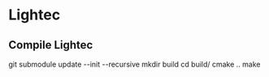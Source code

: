 # Lightec

## Compile Lightec

git submodule update --init --recursive
mkdir build
cd build/
cmake ..
make
